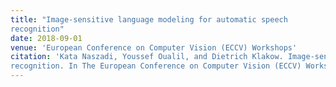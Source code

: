 ```yaml
---
title: "Image-sensitive language modeling for automatic speech
recognition"
date: 2018-09-01
venue: 'European Conference on Computer Vision (ECCV) Workshops'
citation: 'Kata Naszadi, Youssef Oualil, and Dietrich Klakow. Image-sensitive language modeling for automatic speech
recognition. In The European Conference on Computer Vision (ECCV) Workshops, September 2018'
---
```




